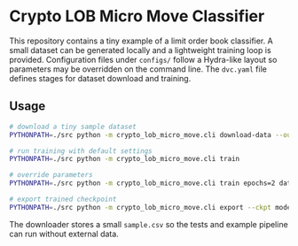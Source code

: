 # Crypto LOB Micro Move Classifier

This repository contains a tiny example of a limit order book classifier. A
small dataset can be generated locally and a lightweight training loop is
provided. Configuration files under `configs/` follow a Hydra-like layout so
parameters may be overridden on the command line. The `dvc.yaml` file defines
stages for dataset download and training.

## Usage

```bash
# download a tiny sample dataset
PYTHONPATH=./src python -m crypto_lob_micro_move.cli download-data --output_dir data/raw

# run training with default settings
PYTHONPATH=./src python -m crypto_lob_micro_move.cli train

# override parameters
PYTHONPATH=./src python -m crypto_lob_micro_move.cli train epochs=2 data.path=data/raw

# export trained checkpoint
PYTHONPATH=./src python -m crypto_lob_micro_move.cli export --ckpt model.json --out model.onnx
```

The downloader stores a small `sample.csv` so the tests and example pipeline can
run without external data.
